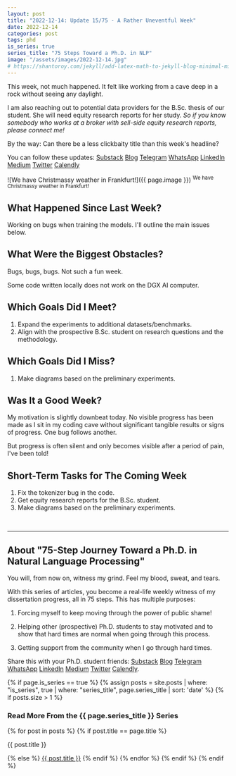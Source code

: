 ```yaml
---
layout: post
title: "2022-12-14: Update 15/75 - A Rather Uneventful Week"
date: 2022-12-14
categories: post
tags: phd
is_series: true
series_title: "75 Steps Toward a Ph.D. in NLP"
image: "/assets/images/2022-12-14.jpg"
# https://shantoroy.com/jekyll/add-latex-math-to-jekyll-blog-minimal-mistakes/
---
```

<script type="text/javascript" async
    src="https://cdnjs.cloudflare.com/ajax/libs/mathjax/2.7.6/MathJax.js?config=TeX-MML-AM_CHTML">
</script>

<script type="text/x-mathjax-config">
    MathJax.Hub.Config({
        extensions: ["tex2jax.js"],
        jax: ["input/TeX", "output/HTML-CSS"],
        tex2jax: {
        inlineMath: [ ['$','$'], ["\\(","\\)"] ],
        displayMath: [ ['$$','$$'], ["\\[","\\]"] ],
        processEscapes: true
        },
        "HTML-CSS": { availableFonts: ["TeX"] }
    });
</script>

This week, not much happened. It felt like working from a cave deep in a rock without seeing any daylight.

I am also reaching out to potential data providers for the B.Sc. thesis of our student. She will need equity research reports for her study. *So if you know somebody who works at a broker with sell-side equity research reports, please connect me!*

By the way: Can there be a less clickbaity title than this week's headline?

You can follow these updates: [Substack](https://nlpjourney.substack.com/) [Blog](https://janspoerer.github.io/phdstudies/) [Telegram](https://t.me/+gmkAaVlKPh4xZTky) [WhatsApp](https://chat.whatsapp.com/F6901LMMJWIGlxrahkgBcq) [LinkedIn](https://www.linkedin.com/in/janspoerer/) [Medium](https://medium.com/@janspoerer/about) [Twitter](https://twitter.com/JanSpoerer) [Calendly](https://calendly.com/janspoerer/30m)

![We have Christmassy weather in Frankfurt!]({{ page.image }})
<sup>We have Christmassy weather in Frankfurt!</sup>

## What Happened Since Last Week?

Working on bugs when training the models. I'll outline the main issues below.

## What Were the Biggest Obstacles?

Bugs, bugs, bugs. Not such a fun week.

Some code written locally does not work on the DGX AI computer.

## Which Goals Did I Meet?

<ol>
  <li>Expand the experiments to additional datasets/benchmarks.</li>
  <li>Align with the prospective B.Sc. student on research questions and the methodology.</li>
</ol>

## Which Goals Did I Miss?

<ol>
  <li>Make diagrams based on the preliminary experiments.</li>
</ol>

## Was It a Good Week?

My motivation is slightly downbeat today. No visible progress has been made as I sit in my coding cave without significant tangible results or signs of progress. One bug follows another.

But progress is often silent and only becomes visible after a period of pain, I've been told!

## Short-Term Tasks for The Coming Week

<ol>
  <li>Fix the tokenizer bug in the code.</li>
  <li>Get equity research reports for the B.Sc. student.</li>
  <li>Make diagrams based on the preliminary experiments.</li>
</ol>

<br>

____________________________________

## About "75-Step Journey Toward a Ph.D. in Natural Language Processing"

You will, from now on, witness my grind. Feel my blood, sweat, and tears.

With this series of articles, you become a real-life weekly witness of my dissertation progress, all in 75 steps. This has multiple purposes:

1) Forcing myself to keep moving through the power of public shame!

2) Helping other (prospective) Ph.D. students to stay motivated and to show that hard times are normal when going through this process.

3) Getting support from the community when I go through hard times.

Share this with your Ph.D. student friends: [Substack](https://nlpjourney.substack.com/) [Blog](https://janspoerer.github.io/phdstudies/) [Telegram](https://t.me/+gmkAaVlKPh4xZTky) [WhatsApp](https://chat.whatsapp.com/F6901LMMJWIGlxrahkgBcq) [LinkedIn](https://www.linkedin.com/in/janspoerer/) [Medium](https://medium.com/@janspoerer/about) [Twitter](https://twitter.com/JanSpoerer) [Calendly](https://calendly.com/janspoerer/30m).

{% if page.is_series == true %}
    {% assign posts = site.posts | where: "is_series", true | where: "series_title", page.series_title | sort: 'date' %}
    {% if posts.size > 1 %}

<h3 class="text-success p-3 pb-0">Read More From the {{ page.series_title }} Series</h3>
        {% for post in posts %}
                {% if post.title == page.title %}
<p class="nav-link bullet-pointer mb-0">{{ post.title }}</p>
                {% else %}
<a class="nav-link bullet-hash" href="{{ post.url }}">{{ post.title }}</a>
                {% endif %}
        {% endfor %}
    {% endif %}
{% endif %}
